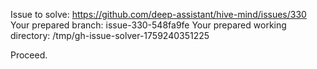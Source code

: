 Issue to solve: https://github.com/deep-assistant/hive-mind/issues/330
Your prepared branch: issue-330-548fa9fe
Your prepared working directory: /tmp/gh-issue-solver-1759240351225

Proceed.